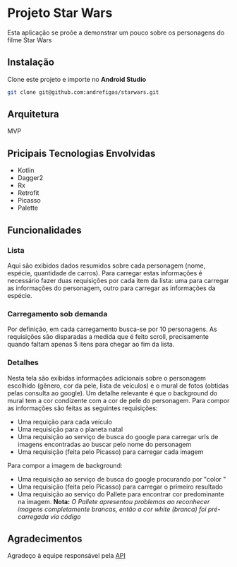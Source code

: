 # Projeto Star Wars

Esta aplicação se proõe a demonstrar um pouco sobre os personagens do filme Star Wars

## Instalação
Clone este projeto e importe no **Android Studio**
```bash
git clone git@github.com:andrefigas/starwars.git
```

## Arquitetura
MVP

## Pricipais Tecnologias Envolvidas
- Kotlin
- Dagger2
- Rx
- Retrofit
- Picasso
- Palette

## Funcionalidades

### Lista

Aqui são exibidos dados resumidos sobre cada personagem (nome, espécie, quantidade de carros). Para carregar estas informações é necessário fazer duas requisições por cada item da lista: uma para carregar as informações do personagem, outro para carregar as informações da espécie.

### Carregamento sob demanda

Por definição, em cada carregamento busca-se por 10 personagens.
As requisições são disparadas a medida que é feito scroll, precisamente quando faltam apenas 5 itens para chegar ao fim da lista.

### Detalhes

Nesta tela são exibidas informações adicionais sobre o personagem escolhido (gênero, cor da pele, lista de veículos) e o mural de fotos (obtidas pelas consulta ao google). Um detalhe relevante é que o background do mural tem a cor condizente com a cor de pele do personagem.
Para compor as informações são feitas as seguintes requisições:
- Uma requição para cada veículo
- Uma requisição para o planeta natal
- Uma requisição ao serviço de busca do google para carregar urls de imagens encontradas ao buscar pelo nome do personagem
- Uma requisição (feita pelo Picasso) para carregar cada imagem

Para compor a imagem de background:
- Uma requisição ao serviço de busca do google procurando por "color <cor de pele>"
- Uma requisição (feita pelo Picasso) para carregar o primeiro resultado
- Uma requisição ao serviço do Pallete para encontrar cor predominante na imagem. **Nota:** *O Pallete apresentou problemas ao reconhecer imagens completamente brancas, então a cor *white* (branca) foi pré-carregada via código*

## Agradecimentos

Agradeço à equipe responsável pela [API](https://swapi.co/api/)
